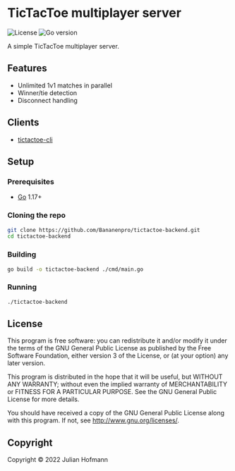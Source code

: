 # TicTacToe multiplayer server

![License](https://img.shields.io/github/license/Bananenpro/tictactoe-backend)
![Go version](https://img.shields.io/github/go-mod/go-version/Bananenpro/tictactoe-backend)

A simple TicTacToe multiplayer server.

## Features

- Unlimited 1v1 matches in parallel
- Winner/tie detection
- Disconnect handling

## Clients

- [tictactoe-cli](https://github.com/Bananenpro/tictactoe-cli)

## Setup

### Prerequisites

- [Go](https://go.dev/) 1.17+

### Cloning the repo

```sh
git clone https://github.com/Bananenpro/tictactoe-backend.git
cd tictactoe-backend
```

### Building

```sh
go build -o tictactoe-backend ./cmd/main.go
```

### Running

```sh
./tictactoe-backend
```

## License

This program is free software: you can redistribute it and/or modify
it under the terms of the GNU General Public License as published by
the Free Software Foundation, either version 3 of the License, or
(at your option) any later version.

This program is distributed in the hope that it will be useful,
but WITHOUT ANY WARRANTY; without even the implied warranty of
MERCHANTABILITY or FITNESS FOR A PARTICULAR PURPOSE.  See the
GNU General Public License for more details.

You should have received a copy of the GNU General Public License
along with this program.  If not, see <http://www.gnu.org/licenses/>.

## Copyright

Copyright © 2022 Julian Hofmann
